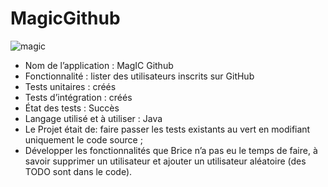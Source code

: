 # MagicGithub
![magic](https://user-images.githubusercontent.com/25436588/68020645-65d57b80-fc9f-11e9-9ab0-2b5df58cfdc4.png)

* Nom de l’application : MagIC Github <br/>
* Fonctionnalité : lister des utilisateurs inscrits sur GitHub <br/>
* Tests unitaires : créés <br/>
* Tests d’intégration : créés <br/>
* État des tests : Succès  <br/>
* Langage utilisé et à utiliser : Java <br/>
* Le Projet était de: faire passer les tests existants au vert en modifiant uniquement le code source ; <br/>
* Développer les fonctionnalités que Brice n’a pas eu le temps de faire, à savoir supprimer un utilisateur et ajouter un utilisateur aléatoire (des TODO sont dans le code).
